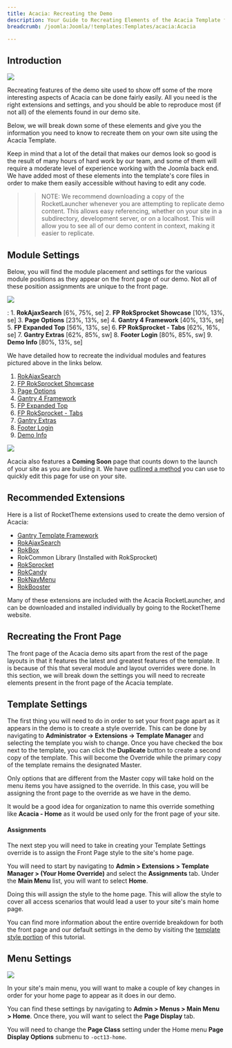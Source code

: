 ```yaml
---
title: Acacia: Recreating the Demo
description: Your Guide to Recreating Elements of the Acacia Template for Joomla
breadcrumb: /joomla:Joomla/!templates:Templates/acacia:Acacia

---
```


Introduction
-----

![][acacia2]

Recreating features of the demo site used to show off some of the more interesting aspects of Acacia can be done fairly easily. All you need is the right extensions and settings, and you should be able to reproduce most (if not all) of the elements found in our demo site. 

Below, we will break down some of these elements and give you the information you need to know to recreate them on your own site using the Acacia Template.

Keep in mind that a lot of the detail that makes our demos look so good is the result of many hours of hard work by our team, and some of them will require a moderate level of experience working with the Joomla back end. We have added most of these elements into the template's core files in order to make them easily accessible without having to edit any code.

>> NOTE: We recommend downloading a copy of the RocketLauncher whenever you are attempting to replicate demo content. This allows easy referencing, whether on your site in a subdirectory, development server, or on a localhost. This will allow you to see all of our demo content in context, making it easier to replicate.

Module Settings
-----


Below, you will find the module placement and settings for the various module positions as they appear on the front page of our demo. Not all of these position assignments are unique to the front page.

![][acacia]

:   1. **RokAjaxSearch**  [6%, 75%, se]
    2. **FP RokSprocket Showcase**  [10%, 13%, se]
    3. **Page Options**  [23%, 13%, se]
    4. **Gantry 4 Framework**  [40%, 13%, se]
    5. **FP Expanded Top**  [56%, 13%, se]
    6. **FP RokSprocket - Tabs**  [62%, 16%, se]
    7. **Gantry Extras**  [62%, 85%, sw]
    8. **Footer Login**  [80%, 85%, sw]
    9. **Demo Info** [80%, 13%, se]

We have detailed how to recreate the individual modules and features pictured above in the links below.

1. [RokAjaxSearch][module1]
2. [FP RokSprocket Showcase][module2]
3. [Page Options][module3]
4. [Gantry 4 Framework][module4]
5. [FP Expanded Top][module5]
6. [FP RokSprocket - Tabs][module6]
7. [Gantry Extras][module7]
8. [Footer Login][module8]
9. [Demo Info][module9]

![][comingsoon]

Acacia also features a **Coming Soon** page that counts down to the launch of your site as you are building it. We have [outlined a method][soon] you can use to quickly edit this page for use on your site.

Recommended Extensions
-----

Here is a list of RocketTheme extensions used to create the demo version of Acacia:

* [Gantry Template Framework][gantry]
* [RokAjaxSearch][rokajaxsearch]
* [RokBox][rokbox]
* RokCommon Library (Installed with RokSprocket)
* [RokSprocket][roksprocket]
* [RokCandy][rokcandy]
* [RokNavMenu][roknavmenu]
* [RokBooster][rokbooster]

Many of these extensions are included with the Acacia RocketLauncher, and can be downloaded and installed individually by going to the RocketTheme website.

Recreating the Front Page
-----

The front page of the Acacia demo sits apart from the rest of the page layouts in that it features the latest and greatest features of the template. It is because of this that several module and layout overrides were done. In this section, we will break down the settings you will need to recreate elements present in the front page of the Acacia template.

Template Settings
-----

The first thing you will need to do in order to set your front page apart as it appears in the demo is to create a style override. This can be done by navigating to **Administrator -> Extensions -> Template Manager** and selecting the template you wish to change.  Once you have checked the box next to the template, you can click the **Duplicate** button to create a second copy of the template. This will become the Override while the primary copy of the template remains the designated Master.

Only options that are different from the Master copy will take hold on the menu items you have assigned to the override. In this case, you will be assigning the front page to the override as we have in the demo.

It would be a good idea for organization to name this override something like **Acacia - Home** as it would be used only for the front page of your site.

#### Assignments

The next step you will need to take in creating your Template Settings override is to assign the Front Page style to the site's home page. 

You will need to start by navigating to **Admin > Extensions > Template Manager > (Your Home Override)** and select the **Assignments** tab. Under the **Main Menu** list, you will want to select **Home**.

Doing this will assign the style to the home page. This will allow the style to cover all access scenarios that would lead a user to your site's main home page.

You can find more information about the entire override breakdown for both the front page and our default settings in the demo by visiting the [template style portion][demooverride] of this tutorial.

Menu Settings
-----

![][mainmenu]

In your site's main menu, you will want to make a couple of key changes in order for your home page to appear as it does in our demo.

You can find these settings by navigating to **Admin > Menus > Main Menu > Home**. Once there, you will want to select the **Page Display** tab.

You will need to change the **Page Class** setting under the Home menu **Page Display Options** submenu to `-oct13-home`.

[gantry]: http://gantry-framework.org/download
[rokajaxsearch]: http://www.rockettheme.com/joomla/extensions/rokajaxsearch
[rokbox]: http://www.rockettheme.com/joomla/extensions/rokbox
[roksprocket]: http://www.rockettheme.com/joomla/extensions/roksprocket
[acacia]: assets/acacia.jpeg
[acacia2]: assets/acacia2.jpeg
[demooverride]: demo_override.md
[roknavmenu]: http://www.rockettheme.com/joomla/extensions/roknavmenu
[rokbooster]: http://www.rockettheme.com/joomla/extensions/rokbooster
[rokcandy]: http://www.rockettheme.com/joomla/extensions/rokcandy
[module1]: demo_module_1.md
[module2]: demo_module_2.md
[module3]: demo_module_3.md
[module4]: demo_module_4.md
[module5]: demo_module_5.md
[module6]: demo_module_6.md
[module7]: demo_module_7.md
[module8]: demo_module_8.md
[module9]: demo_module_9.md
[comingsoon]: comingsoon.jpg
[soon]: comingsoon.md
[mainmenu]: assets/menu_1.jpg
[icons]: http://fortawesome.github.io/Font-Awesome/icons/
[scroll]: assets/demo_2.jpeg